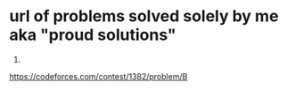 # url of problems solved solely by me aka "proud solutions"

1.
https://codeforces.com/contest/1382/problem/B
